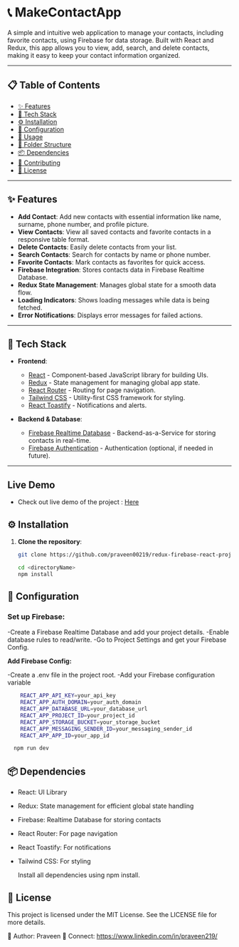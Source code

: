 # 📞 MakeContactApp

A simple and intuitive web application to manage your contacts, including favorite contacts, using Firebase for data storage. Built with React and Redux, this app allows you to view, add, search, and delete contacts, making it easy to keep your contact information organized.

---

## 📋 Table of Contents

- [✨ Features](#-features)
- [🚀 Tech Stack](#-tech-stack)
- [⚙️ Installation](#️-installation)
- [🔧 Configuration](#-configuration)
- [📖 Usage](#-usage)
- [📂 Folder Structure](#-folder-structure)
- [📦 Dependencies](#-dependencies)
- [🤝 Contributing](#-contributing)
- [📜 License](#-license)

---

## ✨ Features

- **Add Contact**: Add new contacts with essential information like name, surname, phone number, and profile picture.
- **View Contacts**: View all saved contacts and favorite contacts in a responsive table format.
- **Delete Contacts**: Easily delete contacts from your list.
- **Search Contacts**: Search for contacts by name or phone number.
- **Favorite Contacts**: Mark contacts as favorites for quick access.
- **Firebase Integration**: Stores contacts data in Firebase Realtime Database.
- **Redux State Management**: Manages global state for a smooth data flow.
- **Loading Indicators**: Shows loading messages while data is being fetched.
- **Error Notifications**: Displays error messages for failed actions.

---

## 🚀 Tech Stack

- **Frontend**:

  - [React](https://reactjs.org/) - Component-based JavaScript library for building UIs.
  - [Redux](https://redux.js.org/) - State management for managing global app state.
  - [React Router](https://reactrouter.com/) - Routing for page navigation.
  - [Tailwind CSS](https://tailwindcss.com/) - Utility-first CSS framework for styling.
  - [React Toastify](https://fkhadra.github.io/react-toastify/introduction) - Notifications and alerts.

- **Backend & Database**:
  - [Firebase Realtime Database](https://firebase.google.com/products/realtime-database) - Backend-as-a-Service for storing contacts in real-time.
  - [Firebase Authentication](https://firebase.google.com/products/auth) - Authentication (optional, if needed in future).

---

## Live Demo

- Check out live demo of the project : [Here](https://praveen-makecontactapp-redux-firebase.netlify.app/favouritesContactList)

## ⚙️ Installation

1. **Clone the repository**:

   ```bash
   git clone https://github.com/praveen00219/redux-firebase-react-project.git

   cd <directoryName>
   npm install
   ```

## 🔧 Configuration

### Set up Firebase:

-Create a Firebase Realtime Database and add your project details.
-Enable database rules to read/write.
-Go to Project Settings and get your Firebase Config.

**Add Firebase Config:**

-Create a .env file in the project root.
-Add your Firebase configuration variable

```bash
    REACT_APP_API_KEY=your_api_key
    REACT_APP_AUTH_DOMAIN=your_auth_domain
    REACT_APP_DATABASE_URL=your_database_url
    REACT_APP_PROJECT_ID=your_project_id
    REACT_APP_STORAGE_BUCKET=your_storage_bucket
    REACT_APP_MESSAGING_SENDER_ID=your_messaging_sender_id
    REACT_APP_APP_ID=your_app_id

  npm run dev
```

## 📦 Dependencies

- React: UI Library
- Redux: State management for efficient global state handling
- Firebase: Realtime Database for storing contacts
- React Router: For page navigation
- React Toastify: For notifications
- Tailwind CSS: For styling

  Install all dependencies using npm install.

## 📜 License

This project is licensed under the MIT License. See the LICENSE file for more details.

👤 Author: Praveen
📧 Connect: https://www.linkedin.com/in/praveen219/
